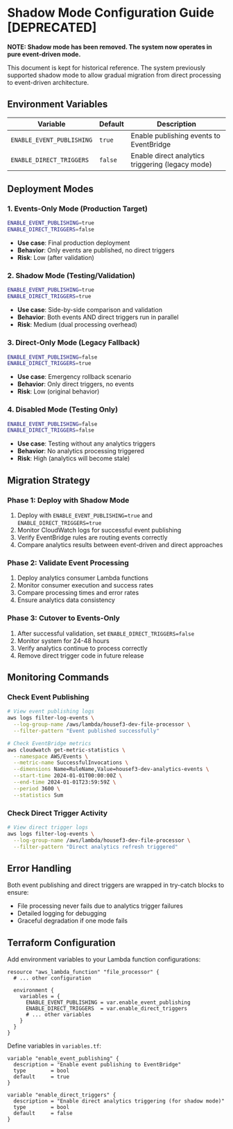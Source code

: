 # Shadow Mode Configuration Guide [DEPRECATED]

**NOTE: Shadow mode has been removed. The system now operates in pure event-driven mode.**

This document is kept for historical reference. The system previously supported shadow mode to allow gradual migration from direct processing to event-driven architecture.

## Environment Variables

| Variable | Default | Description |
|----------|---------|-------------|
| `ENABLE_EVENT_PUBLISHING` | `true` | Enable publishing events to EventBridge |
| `ENABLE_DIRECT_TRIGGERS` | `false` | Enable direct analytics triggering (legacy mode) |

## Deployment Modes

### 1. Events-Only Mode (Production Target)
```bash
ENABLE_EVENT_PUBLISHING=true
ENABLE_DIRECT_TRIGGERS=false
```
- **Use case**: Final production deployment
- **Behavior**: Only events are published, no direct triggers
- **Risk**: Low (after validation)

### 2. Shadow Mode (Testing/Validation)
```bash
ENABLE_EVENT_PUBLISHING=true
ENABLE_DIRECT_TRIGGERS=true
```
- **Use case**: Side-by-side comparison and validation
- **Behavior**: Both events AND direct triggers run in parallel
- **Risk**: Medium (dual processing overhead)

### 3. Direct-Only Mode (Legacy Fallback)
```bash
ENABLE_EVENT_PUBLISHING=false
ENABLE_DIRECT_TRIGGERS=true
```
- **Use case**: Emergency rollback scenario
- **Behavior**: Only direct triggers, no events
- **Risk**: Low (original behavior)

### 4. Disabled Mode (Testing Only)
```bash
ENABLE_EVENT_PUBLISHING=false
ENABLE_DIRECT_TRIGGERS=false
```
- **Use case**: Testing without any analytics triggers
- **Behavior**: No analytics processing triggered
- **Risk**: High (analytics will become stale)

## Migration Strategy

### Phase 1: Deploy with Shadow Mode
1. Deploy with `ENABLE_EVENT_PUBLISHING=true` and `ENABLE_DIRECT_TRIGGERS=true`
2. Monitor CloudWatch logs for successful event publishing
3. Verify EventBridge rules are routing events correctly
4. Compare analytics results between event-driven and direct approaches

### Phase 2: Validate Event Processing
1. Deploy analytics consumer Lambda functions
2. Monitor consumer execution and success rates
3. Compare processing times and error rates
4. Ensure analytics data consistency

### Phase 3: Cutover to Events-Only
1. After successful validation, set `ENABLE_DIRECT_TRIGGERS=false`
2. Monitor system for 24-48 hours
3. Verify analytics continue to process correctly
4. Remove direct trigger code in future release

## Monitoring Commands

### Check Event Publishing
```bash
# View event publishing logs
aws logs filter-log-events \
  --log-group-name /aws/lambda/housef3-dev-file-processor \
  --filter-pattern "Event published successfully"

# Check EventBridge metrics
aws cloudwatch get-metric-statistics \
  --namespace AWS/Events \
  --metric-name SuccessfulInvocations \
  --dimensions Name=RuleName,Value=housef3-dev-analytics-events \
  --start-time 2024-01-01T00:00:00Z \
  --end-time 2024-01-01T23:59:59Z \
  --period 3600 \
  --statistics Sum
```

### Check Direct Trigger Activity
```bash
# View direct trigger logs
aws logs filter-log-events \
  --log-group-name /aws/lambda/housef3-dev-file-processor \
  --filter-pattern "Direct analytics refresh triggered"
```

## Error Handling

Both event publishing and direct triggers are wrapped in try-catch blocks to ensure:
- File processing never fails due to analytics trigger failures
- Detailed logging for debugging
- Graceful degradation if one mode fails

## Terraform Configuration

Add environment variables to your Lambda function configurations:

```hcl
resource "aws_lambda_function" "file_processor" {
  # ... other configuration

  environment {
    variables = {
      ENABLE_EVENT_PUBLISHING = var.enable_event_publishing
      ENABLE_DIRECT_TRIGGERS  = var.enable_direct_triggers
      # ... other variables
    }
  }
}
```

Define variables in `variables.tf`:

```hcl
variable "enable_event_publishing" {
  description = "Enable event publishing to EventBridge"
  type        = bool
  default     = true
}

variable "enable_direct_triggers" {
  description = "Enable direct analytics triggering (for shadow mode)"
  type        = bool
  default     = false
}
``` 